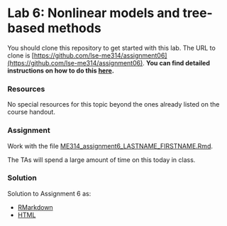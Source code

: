 # Lab 6: Nonlinear models and tree-based methods

You should clone this repository to get started with this lab.  The URL to clone is [https://github.com/lse-me314/assignment06](https://github.com/lse-me314/assignment06).  **You can find detailed instructions on how to do this [here](https://lse-me314.github.io/instructions).**

### Resources

No special resources for this topic beyond the ones already listed on the course handout.

### Assignment

Work with the file [ME314_assignment6_LASTNAME_FIRSTNAME.Rmd](ME314_assignment6_LASTNAME_FIRSTNAME.Rmd).

The TAs will spend a large amount of time on this today in class.


### Solution

Solution to Assignment 6 as:
*  [RMarkdown](ME314_assignment6_solution.Rmd)  
*  [HTML](ME314_assignment6_solution.html)